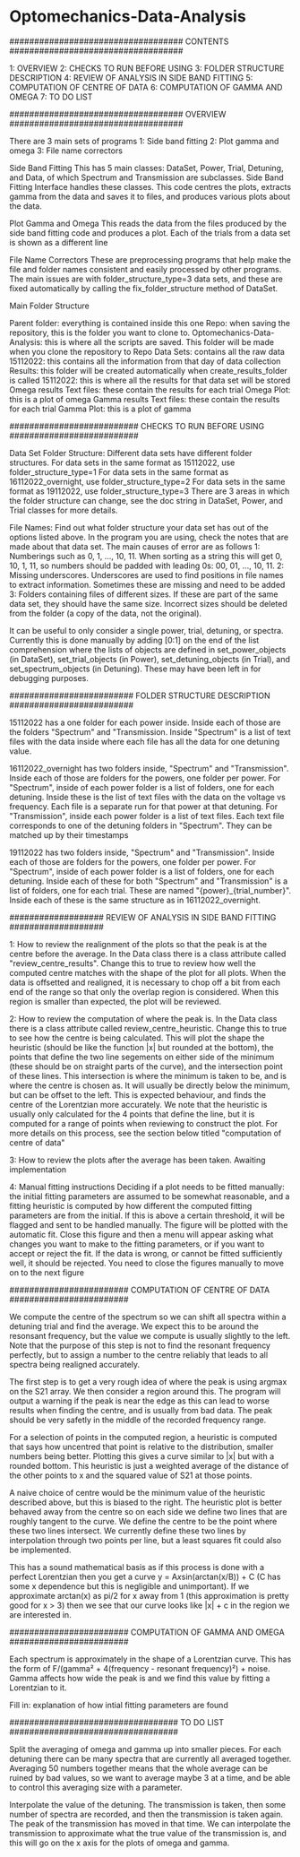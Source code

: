 # Optomechanics-Data-Analysis

################################### CONTENTS ###################################

1: OVERVIEW
2: CHECKS TO RUN BEFORE USING
3: FOLDER STRUCTURE DESCRIPTION
4: REVIEW OF ANALYSIS IN SIDE BAND FITTING
5: COMPUTATION OF CENTRE OF DATA
6: COMPUTATION OF GAMMA AND OMEGA
7: TO DO LIST

################################### OVERVIEW ###################################

There are 3 main sets of programs 1: Side band fitting 2: Plot gamma and omega
3: File name correctors

Side Band Fitting
This has 5 main classes: DataSet, Power, Trial, Detuning, and Data, of which
Spectrum and Transmission are subclasses. Side Band Fitting Interface handles
these classes. This code centres the plots, extracts gamma from the data and
saves it to files, and produces various plots about the data.

Plot Gamma and Omega
This reads the data from the files produced by the side band fitting code and
produces a plot. Each of the trials from a data set is shown as a different line

File Name Correctors
These are preprocessing programs that help make the file and folder names
consistent and easily processed by other programs. The main issues are with
folder_structure_type=3 data sets, and these are fixed automatically by calling
the fix_folder_structure method of DataSet.

Main Folder Structure

Parent folder: everything is contained inside this one
    Repo: when saving the repository, this is the folder you want to clone to.
        Optomechanics-Data-Analysis: this is where all the scripts are saved.
        This folder will be made when you clone the repository to Repo
    Data Sets: contains all the raw data
        15112022: this contains all the information from that day of data
        collection
    Results: this folder will be created automatically when
    create_results_folder is called
        15112022: this is where all the results for that data set will be stored
            Omega results
                Text files: these contain the results for each trial
                Omega Plot: this is a plot of omega
            Gamma results
                Text files: these contain the results for each trial
                Gamma Plot: this is a plot of gamma

########################## CHECKS TO RUN BEFORE USING ##########################

Data Set Folder Structure:
Different data sets have different folder structures.
    For data sets in the same format as 15112022, use folder_structure_type=1
    For data sets in the same format as 16112022_overnight, use
    folder_structure_type=2
    For data sets in the same format as 19112022, use folder_structure_type=3
There are 3 areas in which the folder structure can change, see the doc string
in DataSet, Power, and Trial classes for more details.

File Names:
Find out what folder structure your data set has out of the options
listed above. In the program you are using, check the notes that are made about
that data set. The main causes of error are as follows
    1: Numberings such as 0, 1, ..., 10, 11. When sorting as a string this will
    get 0, 10, 1, 11, so numbers should be padded with leading 0s: 00, 01, ...,
    10, 11.
    2: Missing underscores. Underscores are used to find positions in file names
    to extract information. Sometimes these are missing and need to be added
    3: Folders containing files of different sizes. If these are part of the
    same data set, they should have the same size. Incorrect sizes should be
    deleted from the folder (a copy of the data, not the original).

It can be useful to only consider a single power, trial, detuning, or spectra.
Currently this is done manually by adding [0:1] on the end of the list
comprehension where the lists of objects are defined in set_power_objects (in
DataSet), set_trial_objects (in Power), set_detuning_objects (in Trial), and
set_spectrum_objects (in Detuning). These may have been left in for debugging
purposes.

######################### FOLDER STRUCTURE DESCRIPTION #########################

15112022 has a one folder for each power inside. Inside each of those are the
folders "Spectrum" and "Transmission. Inside "Spectrum" is a list of text files
with the data inside where each file has all the data for one detuning value.

16112022_overnight has two folders inside, "Spectrum" and "Transmission". Inside
each of those are folders for the powers, one folder per power. For "Spectrum",
inside of each power folder is a list of folders, one for each detuning. Inside
these is the list of text files with the data on the voltage vs frequency. Each
file is a separate run for that power at that detuning. For "Transmission",
inside each power folder is a list of text files. Each text file corresponds to
one of the detuning folders in "Spectrum". They can be matched up by their
timestamps

19112022 has two folders inside, "Spectrum" and "Transmission". Inside each of
those are folders for the powers, one folder per power. For "Spectrum", inside
of each power folder is a list of folders, one for each detuning. Inside each of
these for both "Spectrum" and "Transmission" is a list of folders, one for each
trial. These are named "{power}_{trial_number}". Inside each of these is the
same structure as in 16112022_overnight.

################### REVIEW OF ANALYSIS IN SIDE BAND FITTING ###################

1: How to review the realignment of the plots so that the peak is at the centre
before the average. In the Data class there is a class attribute called
"review_centre_results". Change this to true to review how well the computed
centre matches with the shape of the plot for all plots. When the data is
offsetted and realigned, it is necessary to chop off a bit from each end of the
range so that only the overlap region is considered. When this region is smaller
than expected, the plot will be reviewed.

2: How to review the computation of where the peak is. In the Data class there
is a class attribute called review_centre_heuristic. Change this to true to see
how the centre is being calculated. This will plot the shape the heuristic
(should be like the function |x| but rounded at the bottom), the points that
define the two line segements on either side of the minimum (these should be on
straight parts of the curve), and the intersection point of these lines. This
intersection is where the minimum is taken to be, and is where the centre is
chosen as. It will usually be directly below the minimum, but can be offset to
the left. This is expected behaviour, and finds the centre of the Lorentzian
more accurately. We note that the heuristic is usually only calculated for the 4
points that define the line, but it is computed for a range of points when
reviewing to construct the plot. For more details on this process, see the
section below titled "computation of centre of data"

3: How to review the plots after the average has been taken. Awaiting
implementation

4: Manual fitting instructions Deciding if a plot needs to be fitted manually:
the initial fitting parameters are assumed to be somewhat reasonable, and a
fitting heuristic is computed by how different the computed fitting parameters
are from the initial. If this is above a certain threshold, it will be flagged
and sent to be handled manually. The figure will be plotted with the automatic
fit. Close this figure and then a menu will appear asking what changes you want
to make to the fitting parameters, or if you want to accept or reject the fit.
If the data is wrong, or cannot be fitted sufficiently well, it should be
rejected. You need to close the figures manually to move on to the next figure

######################## COMPUTATION OF CENTRE OF DATA ########################

We compute the centre of the spectrum so we can shift all spectra within a
detuning trial and find the average. We expect this to be around the resonsant
frequency, but the value we compute is usually slightly to the left. Note that
the purpose of this step is not to find the resonant frequency perfectly, but to
assign a number to the centre reliably that leads to all spectra being realigned
accurately.

The first step is to get a very rough idea of where the peak is using argmax on
the S21 array. We then consider a region around this. The program will output a
warning if the peak is near the edge as this can lead to worse results when
finding the centre, and is usually from bad data. The peak should be very
safetly in the middle of the recorded frequency range.

For a selection of points in the computed region, a heuristic is computed that
says how uncentred that point is relative to the distribution, smaller numbers
being better. Plotting this gives a curve similar to |x| but with a rounded
bottom. This heuristic is just a weighted average of the distance of the other
points to x and the squared value of S21 at those points.

A naive choice of centre would be the minimum value of the heuristic described
above, but this is biased to the right. The heuristic plot is better behaved
away from the centre so on each side we define two lines that are roughly
tangent to the curve. We define the centre to be the point where these two lines
intersect. We currently define these two lines by interpolation through two
points per line, but a least squares fit could also be implemented.

This has a sound mathematical basis as if this process is done with a perfect
Lorentzian then you get a curve y = A*x*sin(arctan(x/B)) + C (C has some x
dependence but this is negligible and unimportant). If we approximate arctan(x)
as pi/2 for x away from 1 (this approximation is pretty good for x > 3) then we
see that our curve looks like |x| + c in the region we are interested in.

######################## COMPUTATION OF GAMMA AND OMEGA ########################

Each spectrum is approximately in the shape of a Lorentzian curve. This has the
form of F/(gamma² + 4(frequency - resonant frequency)²) + noise. Gamma affects
how wide the peak is and we find this value by fitting a Lorentzian to it.

Fill in: explanation of how intial fitting parameters are found



################################## TO DO LIST ##################################

Split the averaging of omega and gamma up into smaller pieces. For each detuning
there can be many spectra that are currently all averaged together. Averaging 50
numbers together means that the whole average can be ruined by bad values, so we
want to average maybe 3 at a time, and be able to control this averaging size
with a parameter.

Interpolate the value of the detuning. The transmission is taken, then some
number of spectra are recorded, and then the transmission is taken again. The
peak of the transmission has moved in that time. We can interpolate the
transmission to approximate what the true value of the transmission is, and this
will go on the x axis for the plots of omega and gamma.